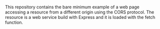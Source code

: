 This repository contains the bare minimum example of a web page accessing a resource from a different origin using the CORS protocol. The resource is a web service build with Express and it is loaded with the fetch function.
